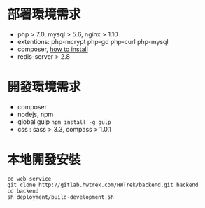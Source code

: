 # 部署環境需求

- php > 7.0, mysql > 5.6, nginx > 1.10
- extentions: php-mcrypt php-gd php-curl php-mysql
- composer, [how to install](//getcomposer.org/download/)
- redis-server > 2.8


# 開發環境需求

- composer
- nodejs, npm
- global gulp `npm install -g gulp`
- css : sass > 3.3, compass > 1.0.1 


# 本地開發安裝
    
    cd web-service
    git clone http://gitlab.hwtrek.com/HWTrek/backend.git backend
    cd backend
    sh deployment/build-development.sh
    